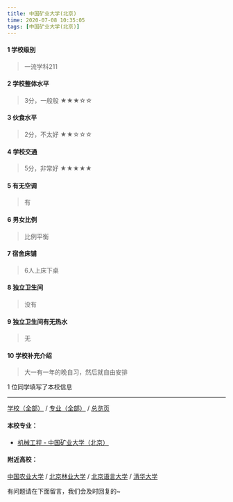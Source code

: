 ```yaml
---
title: 中国矿业大学(北京)
time: 2020-07-08 10:35:05
tags: [中国矿业大学(北京)]
---
```

#### 1 学校级别
> 一流学科211


#### 2 学校整体水平
> 3分，一般般
★★★☆☆


#### 3 伙食水平
>  2分，不太好
★★☆☆☆

#### 4 学校交通
> 5分，非常好
★★★★★


#### 5 有无空调
> 有


#### 6 男女比例
> 比例平衡


#### 7 宿舍床铺
> 6人上床下桌
 

#### 8 独立卫生间
> 没有


#### 9 独立卫生间有无热水
> 无


#### 10 学校补充介绍
> 大一有一年的晚自习，然后就自由安排

1 位同学填写了本校信息
***
[学校（全部）](https://univgo.github.io/2020/07/08/3efa6bcca419) / [专业（全部）](https://univgo.github.io/2020/07/08/2d4c6d3552c2) / [总览页](https://univgo.github.io/2020/07/08/445daeb4fa00)
#### 本校专业：
- [机械工程 - 中国矿业大学（北京）](https://univgo.github.io/2020/07/08/111662426f33)

#### 附近高校：
[中国农业大学](https://univgo.github.io/2020/07/08/bd4cb39ad646) / [北京林业大学](https://univgo.github.io/2020/07/08/a9aeedf6ac32) / [北京语言大学](https://univgo.github.io/2020/07/08/72d03df75c1c) / [清华大学](https://univgo.github.io/2020/07/08/e4d7f0ba92e5)


有问题请在下面留言，我们会及时回复的~
